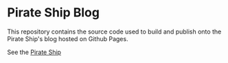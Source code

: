 # Pirate Ship Blog
This repository contains the source code used to build and publish onto the Pirate Ship's blog hosted on Github Pages.

See the [Pirate Ship](https://blog.pirateship.sh)